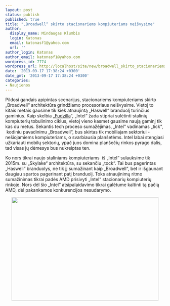```yaml
---
layout: post
status: publish
published: true
title: "„Broadwell“ skirto stacionariems kompiuteriams neišvysime"
author:
  display_name: Mindaugas Klumbis
  login: Katonas
  email: katonasf1@yahoo.com
  url: ''
author_login: Katonas
author_email: katonasf1@yahoo.com
wordpress_id: 7774
wordpress_url: http://localhost/site/new/broadwell_skirto_stacionariems_kompiuteriams_neisvysime/
date: '2013-09-17 17:38:24 +0300'
date_gmt: '2013-09-17 17:38:24 +0300'
categories:
- Naujienos
---
```

<p>
	Pildosi gandais apipintas scenarijus, stacionariems kompiuteriams skirto &bdquo;Broadwell&ldquo; architektūra grindžiamo procesoriaus nei&scaron;vysime. Vietoj to kitais metais gausime tik kiek atnaujintą &bdquo;Haswell&ldquo; branduolį turinčius gaminius. Kaip skelbia &bdquo;<a href="http://www.fudzilla.com/home/item/32524-broadwell-won’t-make-it-to-desktop">Fudzilla</a>&ldquo;, &bdquo;Intel&ldquo; žada stipriai sulėtinti stalinių kompiuterių tobulinimo ciklus, vietoj vieno kasmet gausime naują gaminį tik kas du metus. Sekantis tech proceso sumažėjimas, &bdquo;Intel&ldquo; vadinamas &bdquo;tick&ldquo;, &nbsp;kodiniu pavadinimu &bdquo;Broadwell&ldquo;, bus skirtas tik mobiliajam sektoriui - ne&scaron;iojamiems kompiuteriams, o svarbiausia plan&scaron;etėms. Intel labai stengiasi užkariauti mobilų sektorių, ypač juos domina plan&scaron;ečių rinkos pyrago dalis, tad visas jų dėmesys bus nukreiptas ten.</p>
<p>
	Ko nors tikrai naujo staliniams kompiuteriams &nbsp;i&scaron; &bdquo;Intel&ldquo; sulauksime tik 2015m. su &bdquo;Skylake&ldquo; architektūra, su sekančiu &bdquo;tock&ldquo;. Tai bus pagerintas &bdquo;Haswell&ldquo; branduolys, ne tik jį sumažinant kaip &bdquo;Broadwell&ldquo;, bet ir i&scaron;gaunant daugiau spartos pagerinant patį branduolį. Toks atnaujinimų ritmo sumažinimas tikrai padės AMD prisivyti &bdquo;Intel&ldquo; stacionarių kompiuterių rinkoje. Nors dėl &scaron;io &bdquo;Intel&ldquo; atsipalaidavimo tikrai galėtume kaltinti tą pačią AMD, dėl pakankamos konkurencijos nesudarymo.</p>
<p style="text-align: center;">
	<a href="http://technews.lt/userfiles/Intel-tick-tock-Haswell-tm-Skylake5-575x406.jpg"><img alt="" src="http://technews.lt/userfiles/Intel-tick-tock-Haswell-tm-Skylake5-575x406.jpg" style="width: 464px; height: 328px;" /></a></p>
